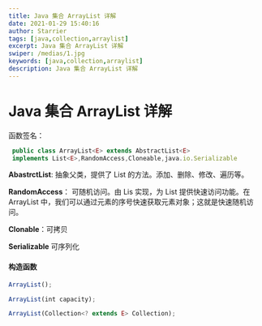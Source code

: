 ```yaml
---
title: Java 集合 ArrayList 详解
date: 2021-01-29 15:40:16
author: Starrier
tags: [java,collection,arraylist]
excerpt: Java 集合 ArrayList 详解
swiper: /medias/1.jpg
keywords: [java,collection,arraylist]
description: Java 集合 ArrayList 详解
---
```


# Java 集合 ArrayList 详解


函数签名：

```javascript
 public class ArrayList<E> extends AbstractList<E> 
 implements List<E>,RandomAccess,Cloneable,java.io.Serializable
```

**AbastrctList**: 抽象父类，提供了 List 的方法。添加、删除、修改、遍历等。

**RandomAccess**： 可随机访问。由 Lis 实现，为 List 提供快速访问功能。在 ArrayList 中，我们可以通过元素的序号快速获取元素对象；这就是快速随机访问。

**Clonable**：可拷贝

**Serializable** 可序列化

#### 构造函数

```javascript
ArrayList();

ArrayList(int capacity);

ArrayList(Collection<? extends E> Collection);
```

